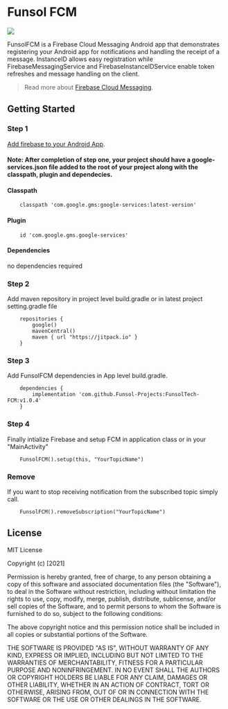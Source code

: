 # Funsol FCM

[![](https://jitpack.io/v/Funsol-Projects/FunsolTech-FCM.svg)](https://jitpack.io/#Funsol-Projects/FunsolTech-FCM)

FunsolFCM is a Firebase Cloud Messaging Android app that demonstrates registering your Android app
for notifications and handling the receipt of a message. InstanceID allows easy registration while
FirebaseMessagingService and FirebaseInstanceIDService enable token refreshes and message handling
on the client.

> Read more about [Firebase Cloud Messaging](https://firebase.google.com/docs/cloud-messaging).

## Getting Started

### Step 1

[Add firebase to your Android App](https://firebase.google.com/docs/android/setup).

#### Note: After completion of step one, your project should have a google-services.json file added to the root of your project along with the classpath, plugin and dependecies.

#### Classpath

```
    classpath 'com.google.gms:google-services:latest-version'
```

#### Plugin

```
    id 'com.google.gms.google-services'
```

#### Dependencies

no dependencies required

### Step 2

Add maven repository in project level build.gradle or in latest project setting.gradle file

```
    repositories {
        google()
        mavenCentral()
        maven { url "https://jitpack.io" }
    }
```  

### Step 3

Add FunsolFCM dependencies in App level build.gradle.

```
    dependencies {
        implementation 'com.github.Funsol-Projects:FunsolTech-FCM:v1.0.4'
    }
```  

### Step 4

Finally intialize Firebase and setup FCM in application class or in your "MainActivity"

```
    FunsolFCM().setup(this, "YourTopicName")
```

### Remove

If you want to stop receiving notification from the subscribed topic simply call.

```
    FunsolFCM().removeSubscription("YourTopicName")
```

## License

MIT License

Copyright (c) [2021]

Permission is hereby granted, free of charge, to any person obtaining a copy of this software and
associated documentation files (the "Software"), to deal in the Software without restriction,
including without limitation the rights to use, copy, modify, merge, publish, distribute,
sublicense, and/or sell copies of the Software, and to permit persons to whom the Software is
furnished to do so, subject to the following conditions:

The above copyright notice and this permission notice shall be included in all copies or substantial
portions of the Software.

THE SOFTWARE IS PROVIDED "AS IS", WITHOUT WARRANTY OF ANY KIND, EXPRESS OR IMPLIED, INCLUDING BUT
NOT LIMITED TO THE WARRANTIES OF MERCHANTABILITY, FITNESS FOR A PARTICULAR PURPOSE AND
NONINFRINGEMENT. IN NO EVENT SHALL THE AUTHORS OR COPYRIGHT HOLDERS BE LIABLE FOR ANY CLAIM, DAMAGES
OR OTHER LIABILITY, WHETHER IN AN ACTION OF CONTRACT, TORT OR OTHERWISE, ARISING FROM, OUT OF OR IN
CONNECTION WITH THE SOFTWARE OR THE USE OR OTHER DEALINGS IN THE SOFTWARE.

